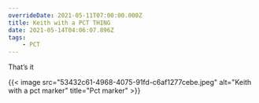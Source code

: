 ```yaml
---
overrideDate: 2021-05-11T07:00:00.000Z
title: Keith with a PCT THING
date: 2021-05-14T04:06:07.896Z
tags: 
    - PCT
---
```

That’s it

{{< image src="53432c61-4968-4075-91fd-c6af1277cebe.jpeg" alt="Keith with a pct marker" title="Pct marker" >}}